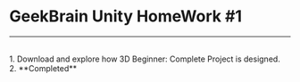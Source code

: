 # GeekBrain Unity HomeWork #1
-----------------------------------
<br> 
1. Download and explore how 3D Beginner: Complete Project is designed.  <br>
2. **Completed**
